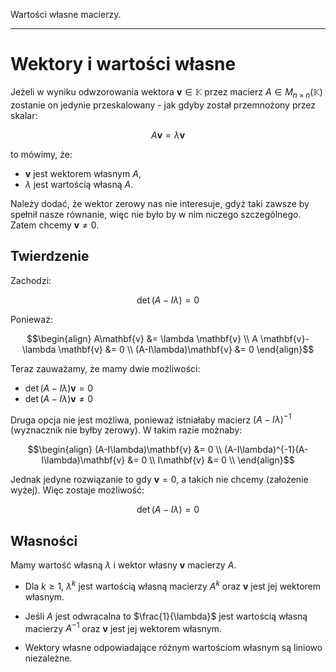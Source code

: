 Wartości własne macierzy.

---

# Wektory i wartości własne
Jeżeli w wyniku odwzorowania wektora $\mathbf v \in \mathbb{K}$ przez macierz $A \in M_{n \times n}(\mathbb{K})$ zostanie on jedynie przeskalowany - jak gdyby został przemnożony przez skalar:

$$A \mathbf v = \lambda \mathbf v$$

to mówimy, że:
* $\mathbf v$ jest wektorem własnym $A$,
* $\lambda$ jest wartością własną $A$.

Należy dodać, że wektor zerowy nas nie interesuje, gdyż taki zawsze by spełnił nasze równanie, więc nie było by w nim niczego szczególnego. Zatem chcemy $\mathbf{v} \neq 0$.

## Twierdzenie
Zachodzi:

$$\det (A-I\lambda) = 0$$

Ponieważ:

$$\begin{align}
A\mathbf{v} &= \lambda \mathbf{v} \\
A \mathbf{v}-\lambda \mathbf{v} &= 0 \\
(A-I\lambda)\mathbf{v} &= 0
\end{align}$$

Teraz zauważamy, że mamy dwie możliwości:

* $\det(A-I\lambda)\mathbf{v} = 0$
* $\det(A-I\lambda)\mathbf{v} \neq 0$

Druga opcja nie jest możliwa, ponieważ istniałaby macierz $(A-I\lambda)^{-1}$ (wyznacznik nie byłby zerowy). W takim razie możnaby:

$$\begin{align}
(A-I\lambda)\mathbf{v} &= 0 \\
(A-I\lambda)^{-1}(A-I\lambda)\mathbf{v} &= 0 \\
I\mathbf{v} &= 0 \\
\end{align}$$

Jednak jedyne rozwiązanie to gdy $\mathbf{v}=0$, a takich nie chcemy (założenie wyżej). Więc zostaje możliwość:

$$\det (A-I\lambda) = 0$$

## Własności
Mamy wartość własną $\lambda$ i wektor własny $\mathbf{v}$ macierzy $A$.

* Dla $k \geq 1$, $\lambda^k$ jest wartością własną macierzy $A^k$ oraz $\mathbf{v}$ jest jej wektorem własnym.

* Jeśli $A$ jest odwracalna to $\frac{1}{\lambda}$ jest wartością własną macierzy $A^{-1}$ oraz $\mathbf{v}$ jest jej wektorem własnym.

* Wektory własne odpowiadające różnym wartościom własnym są liniowo niezależne.
